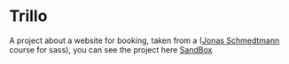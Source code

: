 # Trillo
A project about a website for booking, taken from a ([Jonas Schmedtmann](https://www.udemy.com/user/jonasschmedtmann/) course for sass), you can see the project here [SandBox](https://codesandbox.io/p/sandbox/trillo-qyrhdc)
